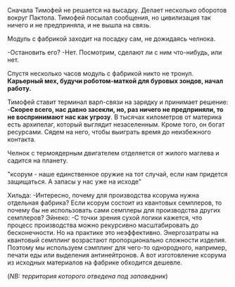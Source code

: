Сначала Тимофей не решается на высадку. Делает несколько оборотов вокруг Пактола. Тимофей посылал сообщения, но цивилизация так ничего и не предприняла, и не вышла на связь. 

Модуль с фабрикой заходит на посадку сам, не дожидаясь челнока.

-Остановить его?
-Нет. Посмотрим, сделают ли с ним что-нибудь, или нет.

Спустя несколько часов модуль с фабрикой никто не тронул. **Карьерный мех, будучи роботом-маткой для буровых зондов, начал работу.**

Тимофей ставит терминал варп-связи на зарядку и принимает решение:
-**Скорее всего, нас давно засекли, но, раз ничего не предприняли, то не воспринимают нас как угрозу**. В тысячах километров от материка есть архипелаг, который выглядит незаселенным. Кроме того, он богат ресурсами. Сядем на него, чтобы выиграть время до неизбежного контакта.

Челнок с термоядерным двигателем отделяется от жилого маглева и садится на планету.

"ксорум - наше единственное оружие на тот случай, если нам придется защищаться. А запасы у нас уже на исходе"

Хильда:
-Интересно, почему для производства ксорума нужна отдельная фабрика? Если ксорум состоит из квантовых семплеров, то почему бы не использовать сами семплеры для производства других семплеров?
Эйнеко:
-С точки зрения сухой логики кажется, что процесс производства можно рекурсивно масштабировать до бесконечности. Но на практике это неэффективно. Энергозатраты на квантовый семплинг возрастают пропорционально сложности изделия. Поэтому мы используем сэмплинг для чего-то однородного, например, печати еды или выделения антинейтронов. А вот изготовление ксорума из исходных материалов на фабрике обходится дешевле.

(*NB: территория которого отведена под заповедник*)